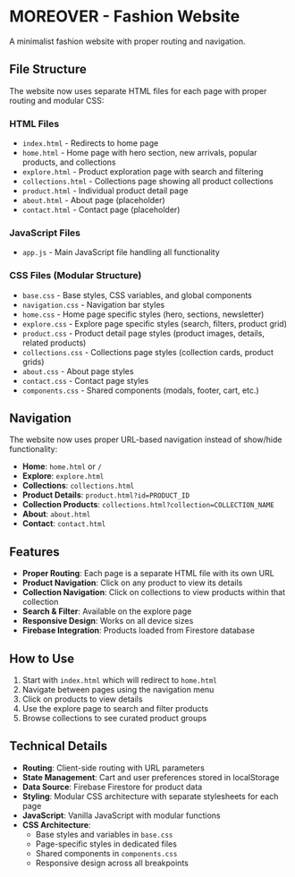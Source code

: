 # MOREOVER - Fashion Website

A minimalist fashion website with proper routing and navigation.

## File Structure

The website now uses separate HTML files for each page with proper routing and modular CSS:

### HTML Files
- `index.html` - Redirects to home page
- `home.html` - Home page with hero section, new arrivals, popular products, and collections
- `explore.html` - Product exploration page with search and filtering
- `collections.html` - Collections page showing all product collections
- `product.html` - Individual product detail page
- `about.html` - About page (placeholder)
- `contact.html` - Contact page (placeholder)

### JavaScript Files
- `app.js` - Main JavaScript file handling all functionality

### CSS Files (Modular Structure)
- `base.css` - Base styles, CSS variables, and global components
- `navigation.css` - Navigation bar styles
- `home.css` - Home page specific styles (hero, sections, newsletter)
- `explore.css` - Explore page specific styles (search, filters, product grid)
- `product.css` - Product detail page styles (product images, details, related products)
- `collections.css` - Collections page styles (collection cards, product grids)
- `about.css` - About page styles
- `contact.css` - Contact page styles
- `components.css` - Shared components (modals, footer, cart, etc.)

## Navigation

The website now uses proper URL-based navigation instead of show/hide functionality:

- **Home**: `home.html` or `/`
- **Explore**: `explore.html`
- **Collections**: `collections.html`
- **Product Details**: `product.html?id=PRODUCT_ID`
- **Collection Products**: `collections.html?collection=COLLECTION_NAME`
- **About**: `about.html`
- **Contact**: `contact.html`

## Features

- **Proper Routing**: Each page is a separate HTML file with its own URL
- **Product Navigation**: Click on any product to view its details
- **Collection Navigation**: Click on collections to view products within that collection
- **Search & Filter**: Available on the explore page
- **Responsive Design**: Works on all device sizes
- **Firebase Integration**: Products loaded from Firestore database

## How to Use

1. Start with `index.html` which will redirect to `home.html`
2. Navigate between pages using the navigation menu
3. Click on products to view details
4. Use the explore page to search and filter products
5. Browse collections to see curated product groups

## Technical Details

- **Routing**: Client-side routing with URL parameters
- **State Management**: Cart and user preferences stored in localStorage
- **Data Source**: Firebase Firestore for product data
- **Styling**: Modular CSS architecture with separate stylesheets for each page
- **JavaScript**: Vanilla JavaScript with modular functions
- **CSS Architecture**: 
  - Base styles and variables in `base.css`
  - Page-specific styles in dedicated files
  - Shared components in `components.css`
  - Responsive design across all breakpoints 